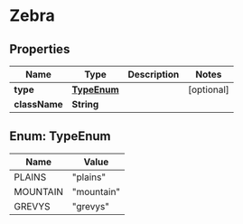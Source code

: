 

# Zebra


## Properties

Name | Type | Description | Notes
------------ | ------------- | ------------- | -------------
**type** | [**TypeEnum**](#TypeEnum) |  |  [optional]
**className** | **String** |  | 



## Enum: TypeEnum

Name | Value
---- | -----
PLAINS | &quot;plains&quot;
MOUNTAIN | &quot;mountain&quot;
GREVYS | &quot;grevys&quot;



